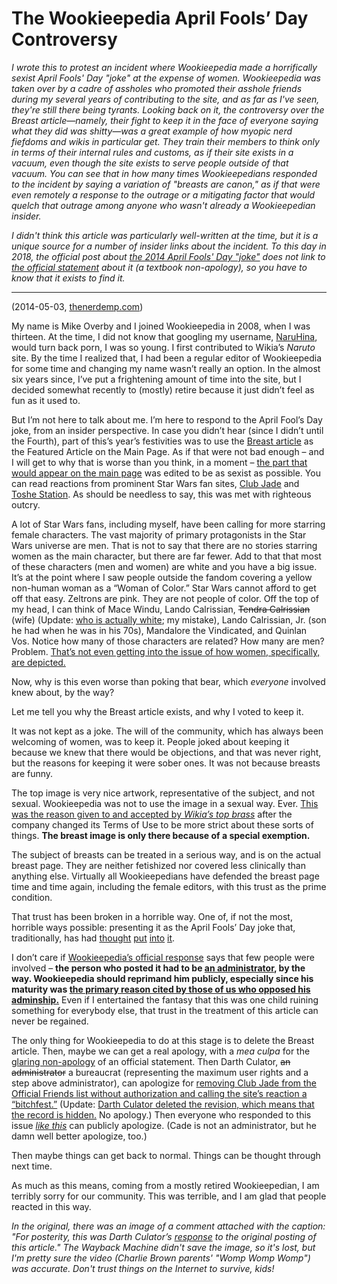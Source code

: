 # The Wookieepedia April Fools’ Day Controversy

*I wrote this to protest an incident where Wookieepedia made a horrifically sexist April Fools' Day "joke" at the expense of women.
Wookieepedia was taken over by a cadre of assholes who promoted their asshole friends during my several years 
of contributing to the site, and as far as I've seen, they're still there being tyrants. Looking back on it, the controversy over the Breast article&mdash;namely, their fight to keep it in the face of everyone saying what they did was shitty&mdash;was a great example of how myopic nerd fiefdoms and wikis in particular get. They train their members to think only in terms of their internal rules and customs, as if their site exists in a vacuum, even though the site exists to serve people outside of that vacuum. You can see that in how many times Wookieepedians responded to the incident by saying a variation of "breasts are canon," as if that were even remotely a response to the outrage or a mitigating factor that would quelch that outrage among anyone who wasn't already a Wookieepedian insider.*

*I didn't think this article was particularly well-written at the time, but it is a unique source for a number of insider links about the incident. To this day in 2018, the official post about [the 2014 April Fools' Day "joke"](https://starwars.wikia.com/wiki/Wookieepedia:April_Fools'_Day_2014) does not link to [the official statement](http://starwars.wikia.com/wiki/Wookieepedia:April_Fools'_Day_2014/Statement) about it (a textbook non-apology), so you have to know that it exists to find it.*

-----

(2014-05-03, [thenerdemp.com](https://web.archive.org/web/20150328050520/http://thenerdemp.com/the-wookieepedia-controversy/))

My name is Mike Overby and I joined Wookieepedia in 2008, when I was thirteen. At the time, I did not know that googling my username, [NaruHina](https://web.archive.org/web/20150328050520/http://starwars.wikia.com/wiki/User:NaruHina), would turn back porn, I was so young. I first contributed to Wikia’s *Naruto* site. By the time I realized that, I had been a regular editor of Wookieepedia for some time and changing my name wasn’t really an option. In the almost six years since, I’ve put a frightening amount of time into the site, but I decided somewhat recently to (mostly) retire because it just didn’t feel as fun as it used to.

But I’m not here to talk about me. I’m here to respond to the April Fool’s Day joke, from an insider perspective. In case you didn’t hear (since I didn’t until the Fourth), part of this’s year’s festivities was to use the [Breast article](https://web.archive.org/web/20150328050520/http://starwars.wikia.com/wiki/Breast) as the Featured Article on the Main Page. As if that were not bad enough – and I will get to why that is worse than you think, in a moment – [the part that would appear on the main page](https://web.archive.org/web/20150328050520/http://starwars.wikia.com/wiki/Wookieepedia:April_Fools%27_Day_2014/Breast) was edited to be as sexist as possible. You can read reactions from prominent Star Wars fan sites, [Club Jade](https://web.archive.org/web/20150328050520/http://clubjade.net/?p=57599) and [Toshe Station](https://web.archive.org/web/20150328050520/http://tosche-station.net/wookieepedias-apology-falls-well-short/). As should be needless to say, this was met with righteous outcry.

A lot of Star Wars fans, including myself, have been calling for more starring female characters. The vast majority of primary protagonists in the Star Wars universe are men. That is not to say that there are no stories starring women as the main character, but there are far fewer. Add to that that most of these characters (men and women) are white and you have a big issue. It’s at the point where I saw people outside the fandom covering a yellow non-human woman as a “Woman of Color.” Star Wars cannot afford to get off that easy. Zeltrons are pink. They are not people of color. Off the top of my head, I can think of Mace Windu, Lando Calrissian, ~~Tendra Calrissian~~ (wife) (Update: [who is actually white](https://web.archive.org/web/20150328050520/http://starwars.wikia.com/wiki/Tendra_Risant_Calrissian); my mistake), Lando Calrissian, Jr. (son he had when he was in his 70s), Mandalore the Vindicated, and Quinlan Vos. Notice how many of those characters are related? How many are men? Problem. [That’s not even getting into the issue of how women, specifically, are depicted.](https://web.archive.org/web/20150328050520/http://clubjade.net/?p=37452)

Now, why is this even worse than poking that bear, which *everyone* involved knew about, by the way?

Let me tell you why the Breast article exists, and why I voted to keep it.

It was not kept as a joke. The will of the community, which has always been welcoming of women, was to keep it. People joked about keeping it because we knew that there would be objections, and that was never right, but the reasons for keeping it were sober ones. It was not because breasts are funny.

The top image is very nice artwork, representative of the subject, and not sexual. Wookieepedia was not to use the image in a sexual way. Ever. [This was the reason given to and accepted by *Wikia’s top brass*](https://web.archive.org/web/20150328050520/http://starwars.wikia.com/wiki/Forum:SH:Aayla_Secura_and_Wikia%27s_TOU) after the company changed its Terms of Use to be more strict about these sorts of things. **The breast image is only there because of a special exemption.**

The subject of breasts can be treated in a serious way, and is on the actual breast page. They are neither fetishized nor covered less clinically than anything else. Virtually all Wookieepedians have defended the breast page time and time again, including the female editors, with this trust as the prime condition.

That trust has been broken in a horrible way. One of, if not the most, horrible ways possible: presenting it as the April Fools’ Day joke that, traditionally, has had [thought](https://web.archive.org/web/20150328050520/http://starwars.wikia.com/wiki/Wookieepedia:April_Fools%27_Day_2008) [put](https://web.archive.org/web/20150328050520/http://starwars.wikia.com/wiki/Wookieepedia:April_Fools%27_Day_2009) [into](https://web.archive.org/web/20150328050520/http://starwars.wikia.com/wiki/Wookieepedia:April_Fools%27_Day_2010) [it](https://web.archive.org/web/20150328050520/http://starwars.wikia.com/wiki/Wookieepedia:April_Fools%27_Day_2011).

I don’t care if [Wookieepedia’s official response](https://web.archive.org/web/20150328050520/http://starwars.wikia.com/wiki/Wookieepedia:April_Fools%27_Day_2014/Statement) says that few people were involved – **the person who posted it had to be [an administrator](https://web.archive.org/web/20150328050520/http://starwars.wikia.com/wiki/Wookieepedia:Featured_article_queue/Week_14,_2014/0?oldid=4813670), by the way. Wookieepedia should reprimand him publicly, especially since his maturity was [the primary reason cited by those of us who opposed his adminship.](https://web.archive.org/web/20150328050520/http://starwars.wikia.com/wiki/Wookieepedia:Requests_for_user_rights/RFA_archive/JangFett)** Even if I entertained the fantasy that this was one child ruining something for everybody else, that trust in the treatment of this article can never be regained.

The only thing for Wookieepedia to do at this stage is to delete the Breast article. Then, maybe we can get a real apology, with a *mea culpa* for the [glaring non-apology](https://web.archive.org/web/20150328050520/http://tosche-station.net/wookieepedias-apology-falls-well-short/) of an official statement. Then Darth Culator, ~~an administrator~~ a bureaucrat (representing the maximum user rights and a step above administrator), can apologize for [removing Club Jade from the Official Friends list without authorization and calling the site’s reaction a “bitchfest.”](https://web.archive.org/web/20150328050520/http://starwars.wikia.com/index.php?title=Template:Mainpage-friends&diff=4817343&oldid=4816224) (Update: [Darth Culator deleted the revision, which means that the record is hidden.](https://web.archive.org/web/20150328050520/http://starwars.wikia.com/wiki/Special:Log/delete?page=Template:Mainpage-friends) No apology.) Then everyone who responded to this issue [*like this*](https://web.archive.org/web/20171008131804/http://clubjade.net/why-the-wookieepedia-article-on-breasts-is-a-big-deal/#comment-63198) can publicly apologize. (Cade is not an administrator, but he damn well better apologize, too.)

Then maybe things can get back to normal. Things can be thought through next time.

As much as this means, coming from a mostly retired Wookieepedian, I am terribly sorry for our community. This was terrible, and I am glad that people reacted in this way.

*In the original, there was an image of a comment attached with the caption: "For posterity, this was Darth Culator’s [response](https://web.archive.org/web/20150323223418/https://www.youtube.com/watch?v=k6p1Ck0ab80) to the original posting of this article." The Wayback Machine didn't save the image, so it's lost, but I'm pretty sure the video (Charlie Brown parents' "Womp Womp Womp") was accurate. Don't trust things on the Internet to survive, kids!*
